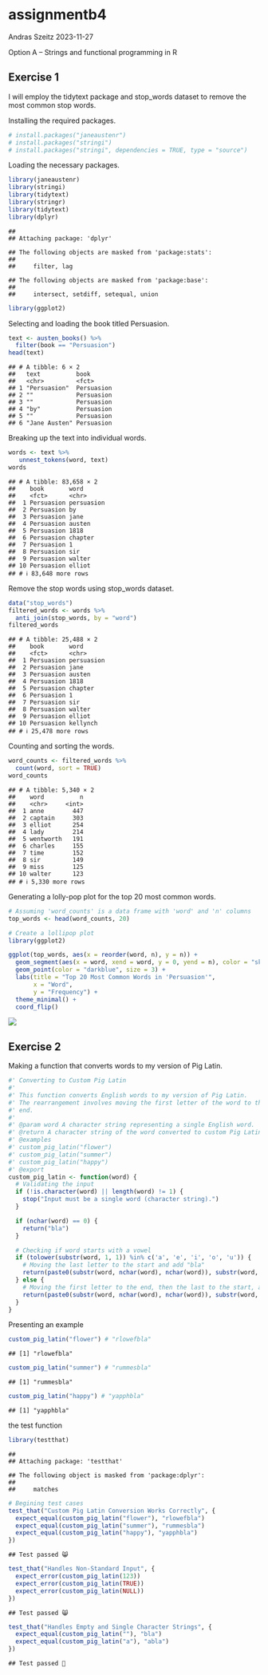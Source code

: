 assignmentb4
================
Andras Szeitz
2023-11-27

Option A – Strings and functional programming in R

## Exercise 1

I will employ the tidytext package and stop_words dataset to remove the
most common stop words.

Installing the required packages.

``` r
# install.packages("janeaustenr")
# install.packages("stringi")
# install.packages("stringi", dependencies = TRUE, type = "source")
```

Loading the necessary packages.

``` r
library(janeaustenr)
library(stringi)
library(tidytext)
library(stringr)
library(tidytext)
library(dplyr)
```

    ## 
    ## Attaching package: 'dplyr'

    ## The following objects are masked from 'package:stats':
    ## 
    ##     filter, lag

    ## The following objects are masked from 'package:base':
    ## 
    ##     intersect, setdiff, setequal, union

``` r
library(ggplot2)
```

Selecting and loading the book titled Persuasion.

``` r
text <- austen_books() %>%
  filter(book == "Persuasion")
head(text)
```

    ## # A tibble: 6 × 2
    ##   text          book      
    ##   <chr>         <fct>     
    ## 1 "Persuasion"  Persuasion
    ## 2 ""            Persuasion
    ## 3 ""            Persuasion
    ## 4 "by"          Persuasion
    ## 5 ""            Persuasion
    ## 6 "Jane Austen" Persuasion

Breaking up the text into individual words.

``` r
words <- text %>%
   unnest_tokens(word, text)
words
```

    ## # A tibble: 83,658 × 2
    ##    book       word      
    ##    <fct>      <chr>     
    ##  1 Persuasion persuasion
    ##  2 Persuasion by        
    ##  3 Persuasion jane      
    ##  4 Persuasion austen    
    ##  5 Persuasion 1818      
    ##  6 Persuasion chapter   
    ##  7 Persuasion 1         
    ##  8 Persuasion sir       
    ##  9 Persuasion walter    
    ## 10 Persuasion elliot    
    ## # ℹ 83,648 more rows

Remove the stop words using stop_words dataset.

``` r
data("stop_words")
filtered_words <- words %>%
  anti_join(stop_words, by = "word")
filtered_words
```

    ## # A tibble: 25,488 × 2
    ##    book       word      
    ##    <fct>      <chr>     
    ##  1 Persuasion persuasion
    ##  2 Persuasion jane      
    ##  3 Persuasion austen    
    ##  4 Persuasion 1818      
    ##  5 Persuasion chapter   
    ##  6 Persuasion 1         
    ##  7 Persuasion sir       
    ##  8 Persuasion walter    
    ##  9 Persuasion elliot    
    ## 10 Persuasion kellynch  
    ## # ℹ 25,478 more rows

Counting and sorting the words.

``` r
word_counts <- filtered_words %>%
  count(word, sort = TRUE)
word_counts
```

    ## # A tibble: 5,340 × 2
    ##    word          n
    ##    <chr>     <int>
    ##  1 anne        447
    ##  2 captain     303
    ##  3 elliot      254
    ##  4 lady        214
    ##  5 wentworth   191
    ##  6 charles     155
    ##  7 time        152
    ##  8 sir         149
    ##  9 miss        125
    ## 10 walter      123
    ## # ℹ 5,330 more rows

Generating a lolly-pop plot for the top 20 most common words.

``` r
# Assuming 'word_counts' is a data frame with 'word' and 'n' columns
top_words <- head(word_counts, 20)

# Create a lollipop plot
library(ggplot2)

ggplot(top_words, aes(x = reorder(word, n), y = n)) +
  geom_segment(aes(x = word, xend = word, y = 0, yend = n), color = "skyblue") +
  geom_point(color = "darkblue", size = 3) +
  labs(title = "Top 20 Most Common Words in 'Persuasion'",
       x = "Word",
       y = "Frequency") +
  theme_minimal() +
  coord_flip()
```

![](assignmentb4as_files/figure-gfm/unnamed-chunk-7-1.png)<!-- -->

## Exercise 2

Making a function that converts words to my version of Pig Latin.

``` r
#' Converting to Custom Pig Latin
#'
#' This function converts English words to my version of Pig Latin.
#' The rearrangement involves moving the first letter of the word to the end, #' and the last letter of the word to the beginning and adding "bla" to the
#' end.
#'
#' @param word A character string representing a single English word.
#' @return A character string of the word converted to custom Pig Latin.
#' @examples
#' custom_pig_latin("flower")
#' custom_pig_latin("summer")
#' custom_pig_latin("happy")
#' @export
custom_pig_latin <- function(word) {
  # Validating the input
  if (!is.character(word) || length(word) != 1) {
    stop("Input must be a single word (character string).")
  }

  if (nchar(word) == 0) {
    return("bla")
  }

  # Checking if word starts with a vowel
  if (tolower(substr(word, 1, 1)) %in% c('a', 'e', 'i', 'o', 'u')) {
    # Moving the last letter to the start and add "bla"
    return(paste0(substr(word, nchar(word), nchar(word)), substr(word, 1, nchar(word) - 1), "bla"))
  } else {
    # Moving the first letter to the end, then the last to the start, and add "bla"
    return(paste0(substr(word, nchar(word), nchar(word)), substr(word, 2, nchar(word) - 1), substr(word, 1, 1), "bla"))
  }
}
```

Presenting an example

``` r
custom_pig_latin("flower") # "rlowefbla"
```

    ## [1] "rlowefbla"

``` r
custom_pig_latin("summer") # "rummesbla"
```

    ## [1] "rummesbla"

``` r
custom_pig_latin("happy") # "yapphbla"
```

    ## [1] "yapphbla"

the test function

``` r
library(testthat)
```

    ## 
    ## Attaching package: 'testthat'

    ## The following object is masked from 'package:dplyr':
    ## 
    ##     matches

``` r
# Begining test cases
test_that("Custom Pig Latin Conversion Works Correctly", {
  expect_equal(custom_pig_latin("flower"), "rlowefbla")
  expect_equal(custom_pig_latin("summer"), "rummesbla")
  expect_equal(custom_pig_latin("happy"), "yapphbla")
})
```

    ## Test passed 😸

``` r
test_that("Handles Non-Standard Input", {
  expect_error(custom_pig_latin(123))
  expect_error(custom_pig_latin(TRUE))
  expect_error(custom_pig_latin(NULL))
})
```

    ## Test passed 😸

``` r
test_that("Handles Empty and Single Character Strings", {
  expect_equal(custom_pig_latin(""), "bla")
  expect_equal(custom_pig_latin("a"), "abla")
})
```

    ## Test passed 🌈
